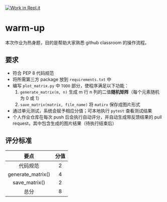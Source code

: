 [![Work in Repl.it](https://classroom.github.com/assets/work-in-replit-14baed9a392b3a25080506f3b7b6d57f295ec2978f6f33ec97e36a161684cbe9.svg)](https://classroom.github.com/online_ide?assignment_repo_id=3562679&assignment_repo_type=AssignmentRepo)
# warm-up

本次作业为热身题，目的是帮助大家熟悉 github classroom 的操作流程。

## 要求

- 符合 PEP 8 代码规范
- 将所需第三方 package 放到 `requirements.txt` 中
- 编写 `plot_matrix.py` 中 `TODO` 部分，使程序满足以下功能：
  1. `generate_matrix(m, n)` 生成 m 行 n 列的二值**随机矩阵**（每个元素随机为 0 或 1）
  2. `save_matrix(matrix, file_name)` 将 `matirx` 保存成图片形式
- 通过单元测试，系统会赋予相应分值；可本地执行 `pytest` 查看测试结果
- 个人作业仓库在每次 push 后会执行自动评分，并自动生成带反馈结果的 pull request，其中包含生成的图片结果（待执行结束后）

## 评分标准

|要点|分值|
|:---:|:---:|
|代码规范|2|
|generate_matrix()|4|
|save_matrix()|2|
|总分|8|